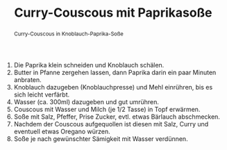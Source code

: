 ﻿---
layout: recipe

title: Curry-Couscous mit Paprikasoße
image: CouscousPaprika.jpg
duration: 25min
abstract: Curry-Couscous in Knoblauch-Paprika-Soße
ingredients:
  - 1/2 Tasse Couscous
  - Wasser
  - 1/2 Tasse Milch
  - 1 Knoblauchzehe
  - 1 (rote) Paprika
  - 100g Butter
  - 80g Mehl
  - 300ml Wasser
  - 1 Prise Zucker
  - Salz, Pfeffer, Curry
price: "1,80€"
---

1. Die Paprika klein schneiden und Knoblauch schälen.
2. Butter in Pfanne zergehen lassen, dann Paprika darin ein paar Minuten anbraten.
3. Knoblauch dazugeben (Knoblauchpresse) und Mehl einrühren, bis es sich leicht verfärbt.
4. Wasser (ca. 300ml) dazugeben und gut umrühren.
5. Couscous mit Wasser und Milch (je 1/2 Tasse) in Topf erwärmen.
6. Soße mit Salz, Pfeffer, Prise Zucker, evtl. etwas Bärlauch abschmecken.
7. Nachdem der Couscous aufgequollen ist diesen mit Salz, Curry und eventuell etwas Oregano würzen.
8. Soße je nach gewünschter Sämigkeit mit Wasser verdünnen.